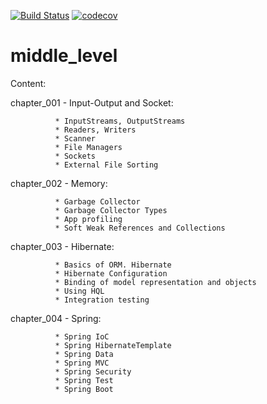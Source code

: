 [![Build Status](https://travis-ci.org/Suykum/middle_level.svg?branch=master)](https://travis-ci.org/Suykum/middle_level)
[![codecov](https://codecov.io/gh/Suykum/middle_level/branch/master/graph/badge.svg)](https://codecov.io/gh/Suykum/middle_level)

# middle_level

Content:

chapter_001 - Input-Output and Socket:

              * InputStreams, OutputStreams
              * Readers, Writers
              * Scanner
              * File Managers
              * Sockets
              * External File Sorting
              
chapter_002 - Memory:

              * Garbage Collector
              * Garbage Collector Types
              * App profiling
              * Soft Weak References and Collections
              
chapter_003 - Hibernate:

              * Basics of ORM. Hibernate
              * Hibernate Configuration
              * Binding of model representation and objects
              * Using HQL
              * Integration testing
              
chapter_004 - Spring:

              * Spring IoC
              * Spring HibernateTemplate
              * Spring Data
              * Spring MVC
              * Spring Security
              * Spring Test
              * Spring Boot


 



 